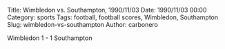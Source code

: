 Title: Wimbledon vs. Southampton, 1990/11/03
Date: 1990/11/03 00:00
Category: sports
Tags: football, football scores, Wimbledon, Southampton
Slug: wimbledon-vs-southampton
Author: carbonero


Wimbledon 1 - 1 Southampton
